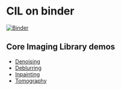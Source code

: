# CIL on binder
[![Binder](https://mybinder.org/badge_logo.svg)](https://mybinder.org/v2/gh/TomographicImaging/CIL-Demos/draft_binder/binder)

## Core Imaging Library demos

-   [Denoising](TotalVariationDenoising.ipynb)
-   [Deblurring](TotalVariationDeblurring.ipynb)
-   [Inpainting](TotalVariationDenoising.ipynb)
-   [Tomography](TotalVariationDenoising.ipynb)
